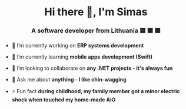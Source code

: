 <h1 align="center">Hi there 👋, I'm Simas</h1>
<h3 align="center">A software developer from Lithuania 🟨 🟩 🟥</h3>


- 🔭 I’m currently working on **ERP systems development**

- 🌱 I’m currently learning **mobile apps development (Swift)**

- 👯 I’m looking to collaborate on **any .NET projects - it's always fun**

- 💬 Ask me about **anything - I like chin-wagging**

- ⚡ Fun fact **during childhood, my family member got a minor electric shock when touched my home-made AiO**

